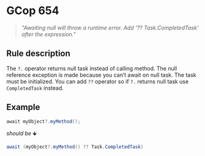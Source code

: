 ﻿# GCop 654

> *"Awaiting null will throw a runtime error. Add '?? Task.CompletedTask' after the expression."*

## Rule description

The `?.` operator returns null task instead of calling method. The null reference exception is made because you can’t await on null task. The task must be initialized. You can add `??` operator so if `?.` returns null task use `CompletedTask` instead.
## Example

```csharp
await myObject?.myMethod();
```

*should be* 🡻

```csharp
await (myObject?.myMethod() ?? Task.CompletedTask)
```